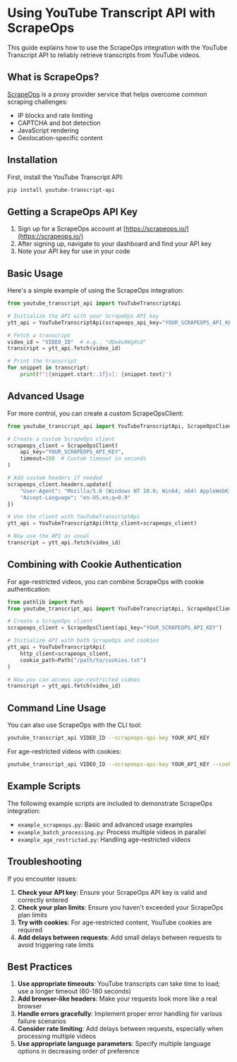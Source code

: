 # Using YouTube Transcript API with ScrapeOps

This guide explains how to use the ScrapeOps integration with the YouTube Transcript API to reliably retrieve transcripts from YouTube videos.

## What is ScrapeOps?

[ScrapeOps](https://scrapeops.io/) is a proxy provider service that helps overcome common scraping challenges:

- IP blocks and rate limiting
- CAPTCHA and bot detection
- JavaScript rendering
- Geolocation-specific content

## Installation

First, install the YouTube Transcript API:

```bash
pip install youtube-transcript-api
```

## Getting a ScrapeOps API Key

1. Sign up for a ScrapeOps account at [https://scrapeops.io/](https://scrapeops.io/)
2. After signing up, navigate to your dashboard and find your API key
3. Note your API key for use in your code

## Basic Usage

Here's a simple example of using the ScrapeOps integration:

```python
from youtube_transcript_api import YouTubeTranscriptApi

# Initialize the API with your ScrapeOps API key
ytt_api = YouTubeTranscriptApi(scrapeops_api_key="YOUR_SCRAPEOPS_API_KEY")

# Fetch a transcript
video_id = "VIDEO_ID"  # e.g., "dQw4w9WgXcQ"
transcript = ytt_api.fetch(video_id)

# Print the transcript
for snippet in transcript:
    print(f"[{snippet.start:.1f}s]: {snippet.text}")
```

## Advanced Usage

For more control, you can create a custom ScrapeOpsClient:

```python
from youtube_transcript_api import YouTubeTranscriptApi, ScrapeOpsClient

# Create a custom ScrapeOps client
scrapeops_client = ScrapeOpsClient(
    api_key="YOUR_SCRAPEOPS_API_KEY",
    timeout=180  # Custom timeout in seconds
)

# Add custom headers if needed
scrapeops_client.headers.update({
    "User-Agent": "Mozilla/5.0 (Windows NT 10.0; Win64; x64) AppleWebKit/537.36 (KHTML, like Gecko) Chrome/91.0.4472.124 Safari/537.36",
    "Accept-Language": "en-US,en;q=0.9"
})

# Use the client with YouTubeTranscriptApi
ytt_api = YouTubeTranscriptApi(http_client=scrapeops_client)

# Now use the API as usual
transcript = ytt_api.fetch(video_id)
```

## Combining with Cookie Authentication

For age-restricted videos, you can combine ScrapeOps with cookie authentication:

```python
from pathlib import Path
from youtube_transcript_api import YouTubeTranscriptApi, ScrapeOpsClient

# Create a ScrapeOps client
scrapeops_client = ScrapeOpsClient(api_key="YOUR_SCRAPEOPS_API_KEY")

# Initialize API with both ScrapeOps and cookies
ytt_api = YouTubeTranscriptApi(
    http_client=scrapeops_client,
    cookie_path=Path("/path/to/cookies.txt")
)

# Now you can access age-restricted videos
transcript = ytt_api.fetch(video_id)
```

## Command Line Usage

You can also use ScrapeOps with the CLI tool:

```bash
youtube_transcript_api VIDEO_ID --scrapeops-api-key YOUR_API_KEY
```

For age-restricted videos with cookies:

```bash
youtube_transcript_api VIDEO_ID --scrapeops-api-key YOUR_API_KEY --cookies /path/to/cookies.txt
```

## Example Scripts

The following example scripts are included to demonstrate ScrapeOps integration:

- `example_scrapeops.py`: Basic and advanced usage examples
- `example_batch_processing.py`: Process multiple videos in parallel
- `example_age_restricted.py`: Handling age-restricted videos

## Troubleshooting

If you encounter issues:

1. **Check your API key**: Ensure your ScrapeOps API key is valid and correctly entered
2. **Check your plan limits**: Ensure you haven't exceeded your ScrapeOps plan limits
3. **Try with cookies**: For age-restricted content, YouTube cookies are required
4. **Add delays between requests**: Add small delays between requests to avoid triggering rate limits

## Best Practices

1. **Use appropriate timeouts**: YouTube transcripts can take time to load; use a longer timeout (60-180 seconds)
2. **Add browser-like headers**: Make your requests look more like a real browser
3. **Handle errors gracefully**: Implement proper error handling for various failure scenarios
4. **Consider rate limiting**: Add delays between requests, especially when processing multiple videos
5. **Use appropriate language parameters**: Specify multiple language options in decreasing order of preference
